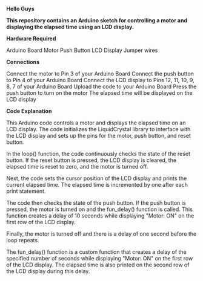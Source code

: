 **Hello Guys**

**This repository contains an Arduino sketch for controlling a motor and displaying the elapsed time using an LCD display.**

**Hardware Required**

Arduino Board
Motor
Push Button
LCD Display
Jumper wires

**Connections**

Connect the motor to Pin 3 of your Arduino Board
Connect the push button to Pin 4 of your Arduino Board
Connect the LCD display to Pins 12, 11, 10, 9, 8, 7 of your Arduino Board
Upload the code to your Arduino Board
Press the push button to turn on the motor
The elapsed time will be displayed on the LCD display

**Code Explanation** 

This Arduino code controls a motor and displays the elapsed time on an LCD display. The code initializes the LiquidCrystal library to interface with the LCD display and sets up the pins for the motor, push button, and reset button.

In the loop() function, the code continuously checks the state of the reset button. If the reset button is pressed, the LCD display is cleared, the elapsed time is reset to zero, and the motor is turned off.

Next, the code sets the cursor position of the LCD display and prints the current elapsed time. The elapsed time is incremented by one after each print statement.

The code then checks the state of the push button. If the push button is pressed, the motor is turned on and the fun_delay() function is called. This function creates a delay of 10 seconds while displaying "Motor: ON" on the first row of the LCD display.

Finally, the motor is turned off and there is a delay of one second before the loop repeats.

The fun_delay() function is a custom function that creates a delay of the specified number of seconds while displaying "Motor: ON" on the first row of the LCD display. The elapsed time is also printed on the second row of the LCD display during this delay.
  
  
